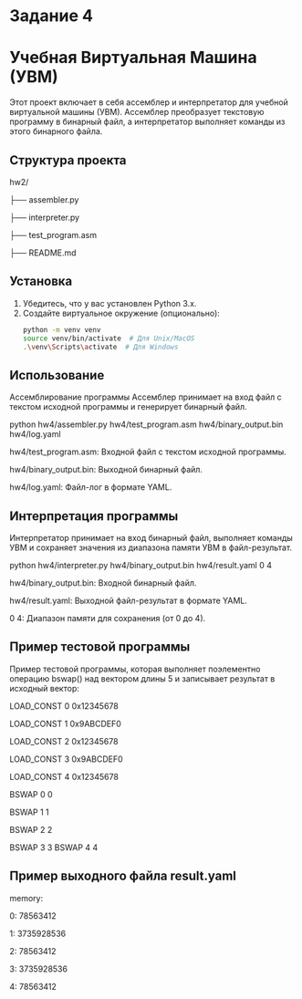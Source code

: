  # Задание 4
 # Учебная Виртуальная Машина (УВМ) 

Этот проект включает в себя ассемблер и интерпретатор для учебной виртуальной машины (УВМ). Ассемблер преобразует текстовую программу в бинарный файл, а интерпретатор выполняет команды из этого бинарного файла.

## Структура проекта
hw2/

├── assembler.py

├── interpreter.py

├── test_program.asm

├── README.md


## Установка

1. Убедитесь, что у вас установлен Python 3.x.
2. Создайте виртуальное окружение (опционально):
   ```sh
   python -m venv venv
   source venv/bin/activate  # Для Unix/MacOS
   .\venv\Scripts\activate  # Для Windows
## Использование
Ассемблирование программы
Ассемблер принимает на вход файл с текстом исходной программы и генерирует бинарный файл.


python hw4/assembler.py hw4/test_program.asm hw4/binary_output.bin hw4/log.yaml

hw4/test_program.asm: Входной файл с текстом исходной программы.

hw4/binary_output.bin: Выходной бинарный файл.

hw4/log.yaml: Файл-лог в формате YAML.

## Интерпретация программы

Интерпретатор принимает на вход бинарный файл, выполняет команды УВМ и сохраняет значения из диапазона памяти УВМ в файл-результат.


python hw4/interpreter.py hw4/binary_output.bin hw4/result.yaml 0 4

hw4/binary_output.bin: Входной бинарный файл.

hw4/result.yaml: Выходной файл-результат в формате YAML.

0 4: Диапазон памяти для сохранения (от 0 до 4).

## Пример тестовой программы

Пример тестовой программы, которая выполняет поэлементно операцию bswap() над вектором длины 5 и записывает результат в исходный вектор:



LOAD_CONST 0 0x12345678

LOAD_CONST 1 0x9ABCDEF0

LOAD_CONST 2 0x12345678

LOAD_CONST 3 0x9ABCDEF0

LOAD_CONST 4 0x12345678

BSWAP 0 0

BSWAP 1 1

BSWAP 2 2

BSWAP 3 3
BSWAP 4 4

## Пример выходного файла result.yaml

memory:

  0: 78563412
  
  1: 3735928536
  
  2: 78563412
  
  3: 3735928536
  
  4: 78563412

